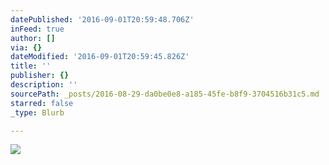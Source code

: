 ```yaml
---
datePublished: '2016-09-01T20:59:48.706Z'
inFeed: true
author: []
via: {}
dateModified: '2016-09-01T20:59:45.826Z'
title: ''
publisher: {}
description: ''
sourcePath: _posts/2016-08-29-da0be0e8-a185-45fe-b8f9-3704516b31c5.md
starred: false
_type: Blurb

---
```

![](https://the-grid-user-content.s3-us-west-2.amazonaws.com/7d2e98c6-1547-49f2-bc0c-5289c3288802.jpg)